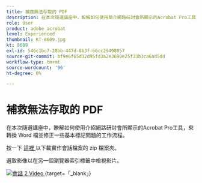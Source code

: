```yaml
---
title: 補救無法存取的 PDF
description: 在本次隨選講座中，瞭解如何使用簡介網路研討會所顯示的Acrobat Pro工具來轉換 Word 檔並修正一些基本標記問題
role: User
product: adobe acrobat
level: Experienced
thumbnail: KT-8609.jpg
kt: 8609
exl-id: 546c1bc7-28bb-447d-8b3f-66cc29498057
source-git-commit: bf9e6f65d32d95fd3a2e3690e25f33b3ca6ad5dd
workflow-type: tm+mt
source-wordcount: '96'
ht-degree: 0%

---
```


# 補救無法存取的 PDF

在本次隨選講座中，瞭解如何使用介紹網路研討會所顯示的Acrobat Pro工具，來轉換 Word 檔並修正一些基本標記問題的工作流程。

按一下 [ 這裡 ](../assets/accessibilitysession2.zip) 以下載實作會話檔案的 zip 檔案夾。

選取影像以在另一個瀏覽器索引標籤中檢視影片。

[![會話 2 Video ](../assets/Accessibilitysession2_YT.png) ](https://youtu.be/eT2IFNszNuk) {target=「_blank」}
